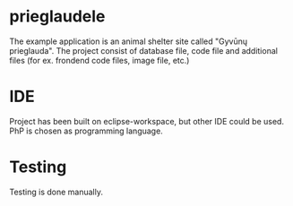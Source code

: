 # prieglaudele

The example application is an animal shelter site called "Gyvūnų prieglauda".
The project consist of database file, code file and additional files (for ex. frondend code files, image file, etc.)

# IDE

Project has been built on eclipse-workspace, but other IDE could be used. PhP is chosen as programming language.

# Testing

Testing is done manually. 




